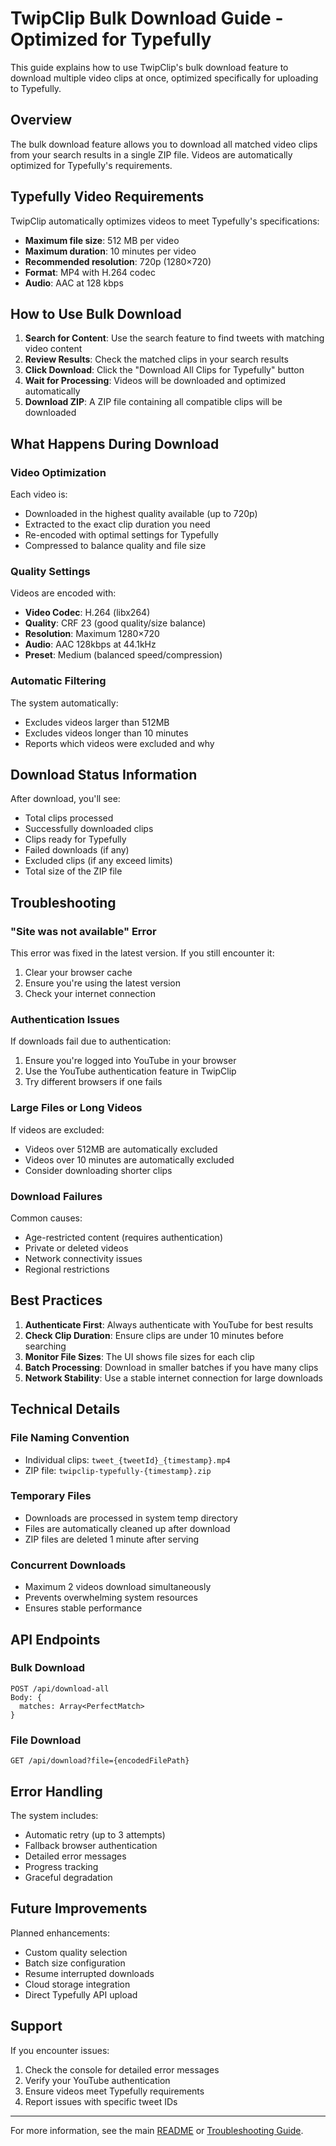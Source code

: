# TwipClip Bulk Download Guide - Optimized for Typefully

This guide explains how to use TwipClip's bulk download feature to download multiple video clips at once, optimized specifically for uploading to Typefully.

## Overview

The bulk download feature allows you to download all matched video clips from your search results in a single ZIP file. Videos are automatically optimized for Typefully's requirements.

## Typefully Video Requirements

TwipClip automatically optimizes videos to meet Typefully's specifications:

- **Maximum file size**: 512 MB per video
- **Maximum duration**: 10 minutes per video
- **Recommended resolution**: 720p (1280×720)
- **Format**: MP4 with H.264 codec
- **Audio**: AAC at 128 kbps

## How to Use Bulk Download

1. **Search for Content**: Use the search feature to find tweets with matching video content
2. **Review Results**: Check the matched clips in your search results
3. **Click Download**: Click the "Download All Clips for Typefully" button
4. **Wait for Processing**: Videos will be downloaded and optimized automatically
5. **Download ZIP**: A ZIP file containing all compatible clips will be downloaded

## What Happens During Download

### Video Optimization

Each video is:
- Downloaded in the highest quality available (up to 720p)
- Extracted to the exact clip duration you need
- Re-encoded with optimal settings for Typefully
- Compressed to balance quality and file size

### Quality Settings

Videos are encoded with:
- **Video Codec**: H.264 (libx264)
- **Quality**: CRF 23 (good quality/size balance)
- **Resolution**: Maximum 1280×720
- **Audio**: AAC 128kbps at 44.1kHz
- **Preset**: Medium (balanced speed/compression)

### Automatic Filtering

The system automatically:
- Excludes videos larger than 512MB
- Excludes videos longer than 10 minutes
- Reports which videos were excluded and why

## Download Status Information

After download, you'll see:
- Total clips processed
- Successfully downloaded clips
- Clips ready for Typefully
- Failed downloads (if any)
- Excluded clips (if any exceed limits)
- Total size of the ZIP file

## Troubleshooting

### "Site was not available" Error

This error was fixed in the latest version. If you still encounter it:
1. Clear your browser cache
2. Ensure you're using the latest version
3. Check your internet connection

### Authentication Issues

If downloads fail due to authentication:
1. Ensure you're logged into YouTube in your browser
2. Use the YouTube authentication feature in TwipClip
3. Try different browsers if one fails

### Large Files or Long Videos

If videos are excluded:
- Videos over 512MB are automatically excluded
- Videos over 10 minutes are automatically excluded
- Consider downloading shorter clips

### Download Failures

Common causes:
- Age-restricted content (requires authentication)
- Private or deleted videos
- Network connectivity issues
- Regional restrictions

## Best Practices

1. **Authenticate First**: Always authenticate with YouTube for best results
2. **Check Clip Duration**: Ensure clips are under 10 minutes before searching
3. **Monitor File Sizes**: The UI shows file sizes for each clip
4. **Batch Processing**: Download in smaller batches if you have many clips
5. **Network Stability**: Use a stable internet connection for large downloads

## Technical Details

### File Naming Convention
- Individual clips: `tweet_{tweetId}_{timestamp}.mp4`
- ZIP file: `twipclip-typefully-{timestamp}.zip`

### Temporary Files
- Downloads are processed in system temp directory
- Files are automatically cleaned up after download
- ZIP files are deleted 1 minute after serving

### Concurrent Downloads
- Maximum 2 videos download simultaneously
- Prevents overwhelming system resources
- Ensures stable performance

## API Endpoints

### Bulk Download
```
POST /api/download-all
Body: {
  matches: Array<PerfectMatch>
}
```

### File Download
```
GET /api/download?file={encodedFilePath}
```

## Error Handling

The system includes:
- Automatic retry (up to 3 attempts)
- Fallback browser authentication
- Detailed error messages
- Progress tracking
- Graceful degradation

## Future Improvements

Planned enhancements:
- Custom quality selection
- Batch size configuration
- Resume interrupted downloads
- Cloud storage integration
- Direct Typefully API upload

## Support

If you encounter issues:
1. Check the console for detailed error messages
2. Verify your YouTube authentication
3. Ensure videos meet Typefully requirements
4. Report issues with specific tweet IDs

---

For more information, see the main [README](../README.md) or [Troubleshooting Guide](./TROUBLESHOOTING.md). 